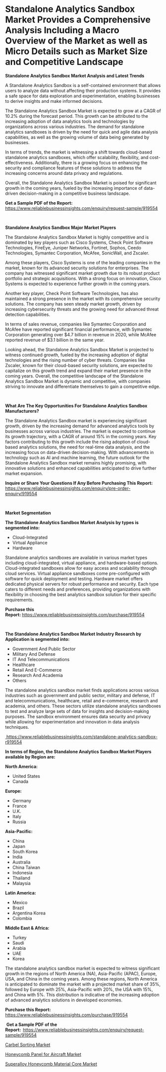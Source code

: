 <p><h1>Standalone Analytics Sandbox Market Provides a Comprehensive Analysis Including a Macro Overview of the Market as well as Micro Details such as Market Size and Competitive Landscape</h1></p><p><strong>Standalone Analytics Sandbox Market Analysis and Latest Trends</strong></p>
<p><p>A Standalone Analytics Sandbox is a self-contained environment that allows users to analyze data without affecting their production systems. It provides a safe space for data exploration and experimentation, enabling businesses to derive insights and make informed decisions.</p><p>The Standalone Analytics Sandbox Market is expected to grow at a CAGR of 10.2% during the forecast period. This growth can be attributed to the increasing adoption of data analytics tools and technologies by organizations across various industries. The demand for standalone analytics sandboxes is driven by the need for quick and agile data analysis capabilities, as well as the growing volume of data being generated by businesses.</p><p>In terms of trends, the market is witnessing a shift towards cloud-based standalone analytics sandboxes, which offer scalability, flexibility, and cost-effectiveness. Additionally, there is a growing focus on enhancing the security and compliance features of these solutions to address the increasing concerns around data privacy and regulations.</p><p>Overall, the Standalone Analytics Sandbox Market is poised for significant growth in the coming years, fueled by the increasing importance of data-driven decision-making in a competitive business landscape.</p></p>
<p><strong>Get a Sample PDF of the Report:&nbsp;</strong> <a href="https://www.reliablebusinessinsights.com/enquiry/request-sample/919554">https://www.reliablebusinessinsights.com/enquiry/request-sample/919554</a></p>
<p>&nbsp;</p>
<p><strong>Standalone Analytics Sandbox Major Market Players</strong></p>
<p><p>The Standalone Analytics Sandbox Market is highly competitive and is dominated by key players such as Cisco Systems, Check Point Software Technologies, FireEye, Juniper Networks, Fortinet, Sophos, Ceedo Technologies, Symantec Corporation, McAfee, SonicWall, and Zscaler.</p><p>Among these players, Cisco Systems is one of the leading companies in the market, known for its advanced security solutions for enterprises. The company has witnessed significant market growth due to its robust product portfolio and strategic acquisitions. With a strong focus on innovation, Cisco Systems is expected to experience further growth in the coming years.</p><p>Another key player, Check Point Software Technologies, has also maintained a strong presence in the market with its comprehensive security solutions. The company has seen steady market growth, driven by increasing cybersecurity threats and the growing need for advanced threat detection capabilities.</p><p>In terms of sales revenue, companies like Symantec Corporation and McAfee have reported significant financial performance, with Symantec Corporation generating over $4.7 billion in revenue in 2020, while McAfee reported revenue of $3.1 billion in the same year.</p><p>Looking ahead, the Standalone Analytics Sandbox Market is projected to witness continued growth, fueled by the increasing adoption of digital technologies and the rising number of cyber threats. Companies like Zscaler, known for their cloud-based security solutions, are expected to capitalize on this growth trend and expand their market presence in the coming years. Overall, the competitive landscape of the Standalone Analytics Sandbox Market is dynamic and competitive, with companies striving to innovate and differentiate themselves to gain a competitive edge.</p></p>
<p>&nbsp;</p>
<p><strong>What Are The Key Opportunities For Standalone Analytics Sandbox Manufacturers?</strong></p>
<p><p>The Standalone Analytics Sandbox market is experiencing significant growth, driven by the increasing demand for advanced analytics tools by businesses across various industries. The market is expected to continue its growth trajectory, with a CAGR of around 15% in the coming years. Key factors contributing to this growth include the rising adoption of cloud-based analytics solutions, the need for real-time data analysis, and the increasing focus on data-driven decision-making. With advancements in technology such as AI and machine learning, the future outlook for the Standalone Analytics Sandbox market remains highly promising, with innovative solutions and enhanced capabilities anticipated to drive further market expansion.</p></p>
<p><strong>Inquire or Share Your Questions If Any Before Purchasing This Report:</strong> <a href="https://www.reliablebusinessinsights.com/enquiry/pre-order-enquiry/919554">https://www.reliablebusinessinsights.com/enquiry/pre-order-enquiry/919554</a></p>
<p>&nbsp;</p>
<p><strong>Market Segmentation</strong></p>
<p><strong>The Standalone Analytics Sandbox Market Analysis by types is segmented into:</strong></p>
<p><ul><li>Cloud-Integrated</li><li>Virtual Appliance</li><li>Hardware</li></ul></p>
<p><p>Standalone analytics sandboxes are available in various market types including cloud-integrated, virtual appliance, and hardware-based options. Cloud-integrated sandboxes allow for easy access and scalability through cloud services. Virtual appliance sandboxes come pre-configured with software for quick deployment and testing. Hardware market offers dedicated physical servers for robust performance and security. Each type caters to different needs and preferences, providing organizations with flexibility in choosing the best analytics sandbox solution for their specific requirements.</p></p>
<p><strong>Purchase this Report:&nbsp;</strong><a href="https://www.reliablebusinessinsights.com/purchase/919554">https://www.reliablebusinessinsights.com/purchase/919554</a></p>
<p>&nbsp;</p>
<p><strong>The Standalone Analytics Sandbox Market Industry Research by Application is segmented into:</strong></p>
<p><ul><li>Government And Public Sector</li><li>Military And Defense</li><li>IT And Telecommunications</li><li>Healthcare</li><li>Retail And E-Commerce</li><li>Research And Academia</li><li>Others</li></ul></p>
<p><p>The standalone analytics sandbox market finds applications across various industries such as government and public sector, military and defense, IT and telecommunications, healthcare, retail and e-commerce, research and academia, and others. These sectors utilize standalone analytics sandboxes to test and analyze large sets of data for insights and decision-making purposes. The sandbox environment ensures data security and privacy while allowing for experimentation and innovation in data analysis techniques.</p></p>
<p><a href="https://www.reliablebusinessinsights.com/standalone-analytics-sandbox-r919554">&nbsp;https://www.reliablebusinessinsights.com/standalone-analytics-sandbox-r919554</a></p>
<p><strong>In terms of Region, the Standalone Analytics Sandbox Market Players available by Region are:</strong></p>
<p>
    <p> <strong> North America: </strong>
        <ul>
            <li>United States</li>
            <li>Canada</li>
        </ul>
        </p> 
    <p> <strong> Europe: </strong>
        <ul>
            <li>Germany</li>
            <li>France</li>
            <li>U.K.</li>
            <li>Italy</li>
            <li>Russia</li>
        </ul>
        </p> 
    <p> <strong> Asia-Pacific: </strong>
        <ul>
            <li>China</li>
            <li>Japan</li>
            <li>South Korea</li>
            <li>India</li>
            <li>Australia</li>
            <li>China Taiwan</li>
            <li>Indonesia</li>
            <li>Thailand</li>
            <li>Malaysia</li>
        </ul>
        </p> 
    <p> <strong> Latin America: </strong>
        <ul>
            <li>Mexico</li>
            <li>Brazil</li>
            <li>Argentina Korea</li>
            <li>Colombia</li>
        </ul>
        </p> 
    <p> <strong> Middle East & Africa: </strong>
        <ul>
            <li>Turkey</li>
            <li>Saudi</li>
            <li>Arabia</li>
            <li>UAE</li>
            <li>Korea</li>
        </ul>
    </p>
    </p>
<p><p>The standalone analytics sandbox market is expected to witness significant growth in the regions of North America (NA), Asia-Pacific (APAC), Europe, USA, and China in the coming years. Among these regions, North America is anticipated to dominate the market with a projected market share of 35%, followed by Europe with 25%, Asia-Pacific with 20%, the USA with 15%, and China with 5%. This distribution is indicative of the increasing adoption of advanced analytics solutions in developed economies.</p></p>
<p><strong>Purchase this Report: </strong><a href="https://www.reliablebusinessinsights.com/purchase/919554">https://www.reliablebusinessinsights.com/purchase/919554</a></p>
<p>&nbsp;<strong>Get a Sample PDF of the Report:&nbsp;&nbsp;</strong><a href="https://www.reliablebusinessinsights.com/enquiry/request-sample/919554">https://www.reliablebusinessinsights.com/enquiry/request-sample/919554</a></p>
<p><strong></strong></p>
<p><p><a href="https://github.com/susanjprice2023/Market-Research-Report-List-2/blob/main/carbel-sorting-market.md">Carbel Sorting Market</a></p><p><a href="https://github.com/dmmanir420/Market-Research-Report-List-2/blob/main/honeycomb-panel-for-aircraft-market.md">Honeycomb Panel for Aircraft Market</a></p><p><a href="https://github.com/gcimaudf65/Market-Research-Report-List-2/blob/main/superalloy-honeycomb-material-core-market.md">Superalloy Honeycomb Material Core Market</a></p></p>